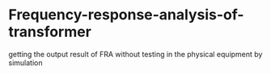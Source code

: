 # Frequency-response-analysis-of-transformer
getting the output result of FRA without testing in the physical equipment by simulation
